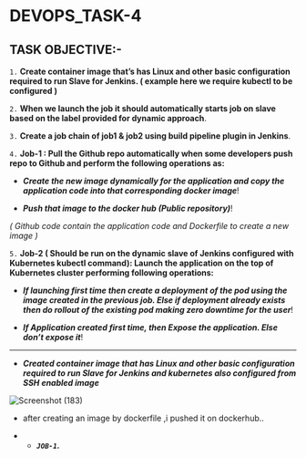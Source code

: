 # DEVOPS_TASK-4

## TASK OBJECTIVE:-

`1.` **Create container image that’s has Linux and other basic configuration required to run Slave for Jenkins. ( example here we require kubectl to be configured )**

`2.` **When we launch the job it should automatically starts job on slave based on the label provided for dynamic approach**.

`3.` **Create a job chain of job1 & job2 using build pipeline plugin in Jenkins**.

`4.` **Job-1 : Pull the Github repo automatically when some developers push repo to Github and perform the following operations as:**

*  _**Create the new image dynamically for the application and copy the application code into that corresponding docker image**_!

*  _**Push that image to the docker hub (Public repository)**_!

 _( Github code contain the application code and Dockerfile to create a new image )_

`5.` **Job-2 ( Should be run on the dynamic slave of Jenkins configured with Kubernetes kubectl command): Launch the application on the top of Kubernetes cluster performing following operations:**

 * _**If launching first time then create a deployment of the pod using the image created in the previous job. Else if deployment already exists then do rollout of the existing pod making zero downtime for the user**_!

 *  _**If Application created first time, then Expose the application. Else don’t expose it**_!

---

* _**Created container image that has Linux and other basic configuration required to run Slave for Jenkins and  kubernetes also configured from SSH enabled image**_

![Screenshot (183)](https://user-images.githubusercontent.com/64469896/93472031-c0a4af80-f911-11ea-9dc5-1507eb3936d4.png)

* after creating an image by dockerfile ,i pushed it on dockerhub..

* *  _**`JOB-1`.**_ 

